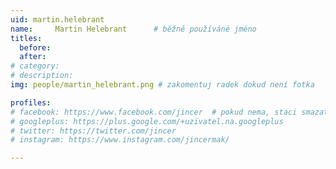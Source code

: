 ```yaml
---
uid: martin.helebrant
name:     Martin Helebrant  	# běžně používáné jméno
titles:
  before: 
  after: 
# category:
# description: 
img: people/martin_helebrant.png # zakomentuj radek dokud není fotka

profiles:
# facebook: https://www.facebook.com/jincer  # pokud nema, staci smazat tuto radku
# googleplus: https://plus.google.com/+uzivatel.na.googleplus
# twitter: https://twitter.com/jincer
# instagram: https://www.instagram.com/jincermak/ 

---
```

